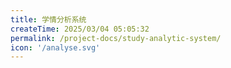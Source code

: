 ```yaml
---
title: 学情分析系统
createTime: 2025/03/04 05:05:32
permalink: /project-docs/study-analytic-system/
icon: '/analyse.svg'
---
```

